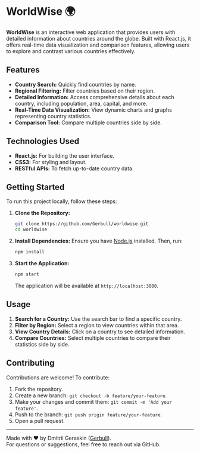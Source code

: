 # WorldWise 🌍

**WorldWise** is an interactive web application that provides users with detailed information about countries around the globe. Built with React.js, it offers real-time data visualization and comparison features, allowing users to explore and contrast various countries effectively.

## Features

- **Country Search:** Quickly find countries by name.
- **Regional Filtering:** Filter countries based on their region.
- **Detailed Information:** Access comprehensive details about each country, including population, area, capital, and more.
- **Real-Time Data Visualization:** View dynamic charts and graphs representing country statistics.
- **Comparison Tool:** Compare multiple countries side by side.

## Technologies Used

- **React.js:** For building the user interface.
- **CSS3:** For styling and layout.
- **RESTful APIs:** To fetch up-to-date country data.

## Getting Started

To run this project locally, follow these steps:

1. **Clone the Repository:**
   ```bash
   git clone https://github.com/Gerbull/worldwise.git
   cd worldwise
   ```

2. **Install Dependencies:**
   Ensure you have [Node.js](https://nodejs.org/) installed. Then, run:
   ```bash
   npm install
   ```

3. **Start the Application:**
   ```bash
   npm start
   ```
   The application will be available at `http://localhost:3000`.

## Usage

1. **Search for a Country:** Use the search bar to find a specific country.
2. **Filter by Region:** Select a region to view countries within that area.
3. **View Country Details:** Click on a country to see detailed information.
4. **Compare Countries:** Select multiple countries to compare their statistics side by side.

## Contributing

Contributions are welcome! To contribute:

1. Fork the repository.
2. Create a new branch: `git checkout -b feature/your-feature`.
3. Make your changes and commit them: `git commit -m 'Add your feature'`.
4. Push to the branch: `git push origin feature/your-feature`.
5. Open a pull request.

---

Made with ❤️ by Dmitrii Geraskin ([Gerbull](https://github.com/Gerbull)).  
For questions or suggestions, feel free to reach out via GitHub.
